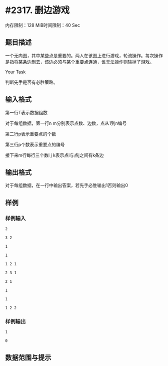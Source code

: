 # #2317. 删边游戏

内存限制：128 MiB时间限制：40 Sec

## 题目描述

一个无向图，其中某些点是重要的。两人在该图上进行游戏，轮流操作。每次操作是指将某条边删去，该边必须与某个重要点连通，谁无法操作则输掉了游戏。

Your Task

判断先手是否有必胜策略。

## 输入格式

第一行T表示数据组数

对于每组数据，第一行n m分别表示点数、边数，点从1到n编号

第二行p表示重要点的个数

第三行p个数表示重要点的编号

接下来m行每行三个数i j k表示点i与点j之间有k条边

## 输出格式

对于每组数据，在一行中输出答案，若先手必胜输出1否则输出0 

## 样例

### 样例输入

    
    2
    
    3 2
    
    1
    
    1
    
    1 2 1
    
    2 3 1
    
    2 1
    
    1
    
    1
    
    1 2 2
    
    
    

### 样例输出

    
    1
    
    0
    
    

## 数据范围与提示
